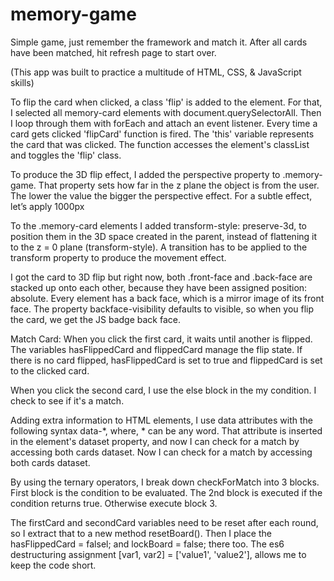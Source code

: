 # memory-game

Simple game, just remember the framework and match it. After all cards have been matched, hit refresh page to start over. 

(This app was built to practice a multitude of HTML, CSS, & JavaScript skills)



To flip the card when clicked, a class 'flip' is added to the element. For that, I selected all memory-card elements with document.querySelectorAll. Then I loop through them with forEach and attach an event listener. Every time a card gets clicked 'flipCard' function is fired. The 'this' variable represents the card that was clicked. The function accesses the element's classList and toggles the 'flip' class. 

To produce the 3D flip effect, I added the perspective property to .memory-game. That property sets how far in the z plane the object is from the user. The lower the value the bigger the perspective effect. For a subtle effect, let’s apply 1000px

To the .memory-card elements I added transform-style: preserve-3d, to position them in the 3D space created in the parent, instead of flattening it to the z = 0 plane (transform-style). A transition has to be applied to the transform property to produce the movement effect.

I got the card to 3D flip but right now, both .front-face and .back-face are stacked up onto each other, because they have been assigned position: absolute. Every element has a back face, which is a mirror image of its front face. The property backface-visibility defaults to visible, so when you flip the card, we get the JS badge back face.

Match Card: When you click the first card, it waits until another is flipped. The variables hasFlippedCard and flippedCard manage the flip state. If there is no card flipped, hasFlippedCard is set to true and flippedCard is set to the clicked card. 

When you click the second card, I use the else block in the my condition. I check to see if it's a match. 

Adding extra information to HTML elements, I use data attributes with the following syntax data-*, where, * can be any word. That attribute is inserted in the element's dataset property, and now I can check for a match by accessing both cards dataset. Now I can check for a match by accessing both cards dataset. 

By using the ternary operators, I break down checkForMatch into 3 blocks. First block is the condition to be evaluated. The 2nd block is executed if the condition returns true. Otherwise execute block 3.

The firstCard and secondCard variables need to be reset after each round, so I extract that to a new method resetBoard(). Then I place the hasFlippedCard = falsel; and lockBoard = false; there too. The es6 destructuring assignment [var1, var2] = ['value1', 'value2'], allows me to keep the code short.